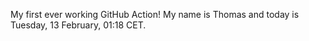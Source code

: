 My first ever working GitHub Action!
My name is Thomas and today is Tuesday, 13 February, 01:18 CET. 
